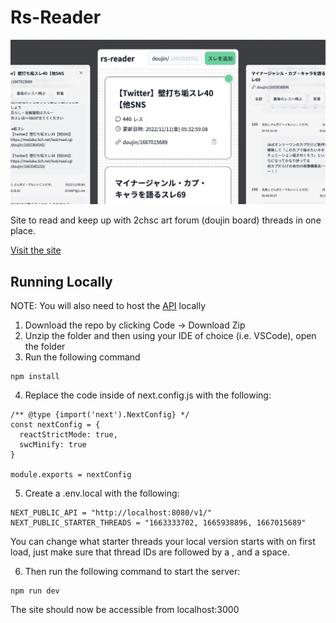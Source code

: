 # Rs-Reader

![Preview](preview.png)

Site to read and keep up with 2chsc art forum (doujin board) threads in one place.

[Visit the site](https://emhng.github.io/rs-reader/)

## Running Locally

NOTE: You will also need to host the [API](https://github.com/emhng/reader-api) locally

1.  Download the repo by clicking Code -> Download Zip
2.  Unzip the folder and then using your IDE of choice (i.e. VSCode), open the folder
3.  Run the following command

```
npm install
```

4. Replace the code inside of next.config.js with the following:

```
/** @type {import('next').NextConfig} */
const nextConfig = {
  reactStrictMode: true,
  swcMinify: true
}

module.exports = nextConfig
```

5. Create a .env.local with the following:

```
NEXT_PUBLIC_API = "http://localhost:8080/v1/"
NEXT_PUBLIC_STARTER_THREADS = "1663333702, 1665938896, 1667015689"
```

You can change what starter threads your local version starts with on first load, just make sure that thread IDs are followed by a , and a space.

6. Then run the following command to start the server:

```
npm run dev
```

The site should now be accessible from localhost:3000
